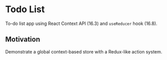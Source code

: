 # Todo List

To-do list app using React Context API (16.3) and `useReducer` hook (16.8).

## Motivation

Demonstrate a global context-based store with a Redux-like action system.
